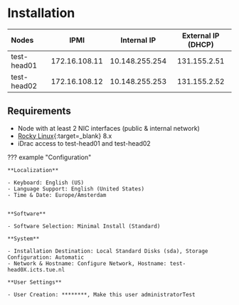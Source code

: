 # Installation

| Nodes                     |      IPMI      |   Internal IP   | External IP (DHCP) |
|:--------------------------|:--------------:|:---------------:|:------------------:|
| test-head01               | 172.16.108.11  | 10.148.255.254  |   131.155.2.51     |
| test-head02               | 172.16.108.12  | 10.148.255.253  |   131.155.2.52     |

## Requirements

- Node with at least 2 NIC interfaces (public & internal network)
- [Rocky Linux](https://rockylinux.org){:target=_blank} 8.x
- iDrac access to test-head01 and test-head02

??? example "Configuration"

    **Localization**
    
    - Keyboard: English (US)
    - Language Support: English (United States)
    - Time & Date: Europe/Amsterdam
    
    
    **Software**
    
    - Software Selection: Minimal Install (Standard)
    
    **System**
    
    - Installation Destination: Local Standard Disks (sda), Storage Configuration: Automatic
    - Network & Hostname: Configure Network, Hostname: test-head0X.icts.tue.nl
    
    **User Settings**
    
    - User Creation: ********, Make this user administratorTest

